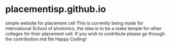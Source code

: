 # placementisp.github.io
simple website for placement cell
This is currently being made for international School of photonics, the idea is to be a make temple for other colleges for their placement cell.
If you wish to contribute please go through the contribution.md file
Happy Coding!